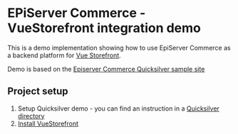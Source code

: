 # EPiServer Commerce - VueStorefront integration demo
This is a demo implementation showing how to use EpiServer Commerce as a backend platform for [Vue Storefront](https://github.com/DivanteLtd/vue-storefront). 

Demo is based on the [Episerver Commerce Quicksilver sample site](https://github.com/episerver/Quicksilver)

## Project setup
1. Setup Quicksilver demo - you can find an instruction in a [Quicksilver directory](https://github.com/makingwaves/epi-commerce-to-vue-storefront/tree/master/Quicksilver)
2. [Install VueStorefront](https://docs.vuestorefront.io/guide/installation/windows.html)
